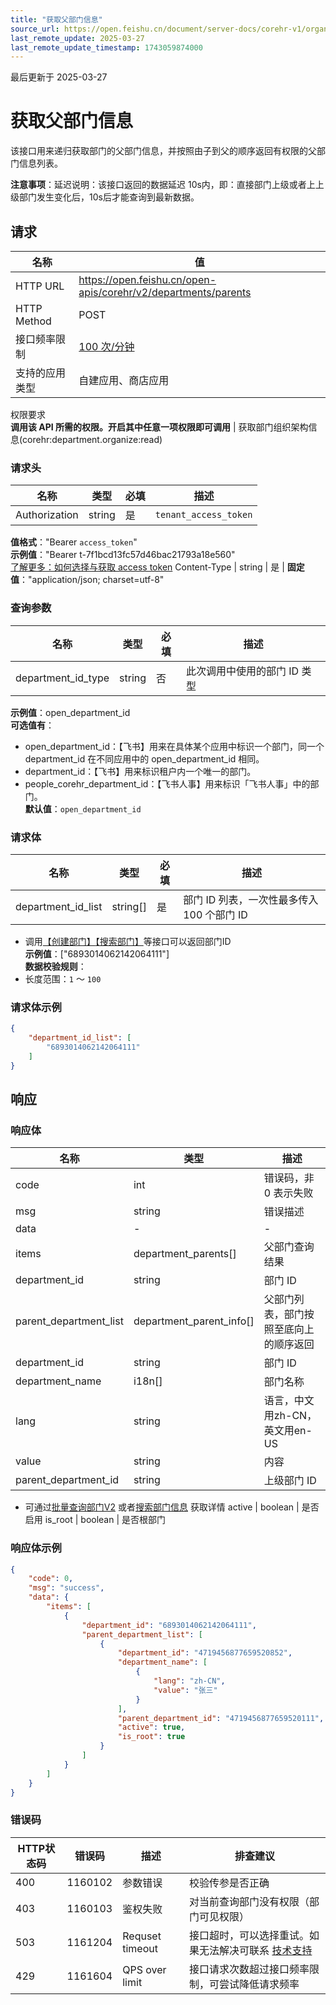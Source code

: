 ```yaml
---
title: "获取父部门信息"
source_url: https://open.feishu.cn/document/server-docs/corehr-v1/organization-management/department/parents
last_remote_update: 2025-03-27
last_remote_update_timestamp: 1743059874000
---
```

最后更新于 2025-03-27

# 获取父部门信息

该接口用来递归获取部门的父部门信息，并按照由子到父的顺序返回有权限的父部门信息列表。

**注意事项**：延迟说明：该接口返回的数据延迟 10s内，即：直接部门上级或者上上级部门发生变化后，10s后才能查询到最新数据。

## 请求
名称 | 值
---|---
HTTP URL | https://open.feishu.cn/open-apis/corehr/v2/departments/parents
HTTP Method | POST
接口频率限制 | [100 次/分钟](https://open.feishu.cn/document/ukTMukTMukTM/uUzN04SN3QjL1cDN)
支持的应用类型 | 自建应用、商店应用
权限要求  
            **调用该 API 所需的权限。开启其中任意一项权限即可调用** | 获取部门组织架构信息(corehr:department.organize:read)

### 请求头

名称 | 类型 | 必填 | 描述
--- | --- | --- | ---
Authorization | string | 是 | `tenant_access_token`  
**值格式**："Bearer `access_token`"  
**示例值**："Bearer t-7f1bcd13fc57d46bac21793a18e560"  
[了解更多：如何选择与获取 access token](https://open.feishu.cn/document/uAjLw4CM/ugTN1YjL4UTN24CO1UjN/trouble-shooting/how-to-choose-which-type-of-token-to-use)
Content-Type | string | 是 | **固定值**："application/json; charset=utf-8"

### 查询参数

名称 | 类型 | 必填 | 描述
--- | --- | --- | ---
department_id_type | string | 否 | 此次调用中使用的部门 ID 类型  
**示例值**：open_department_id  
**可选值有**：  
- open_department_id：【飞书】用来在具体某个应用中标识一个部门，同一个department_id 在不同应用中的 open_department_id 相同。  
- department_id：【飞书】用来标识租户内一个唯一的部门。  
- people_corehr_department_id：【飞书人事】用来标识「飞书人事」中的部门。  
**默认值**：`open_department_id`

### 请求体

名称 | 类型 | 必填 | 描述
--- | --- | --- | ---
department_id_list | string\[\] | 是 | 部门 ID 列表，一次性最多传入 100 个部门 ID  
- 调用[【创建部门】](https://open.feishu.cn/document/uAjLw4CM/ukTMukTMukTM/reference/corehr-v1/department/create)[【搜索部门】](https://open.feishu.cn/document/uAjLw4CM/ukTMukTMukTM/corehr-v2/department/search)等接口可以返回部门ID  
**示例值**：["6893014062142064111"]  
**数据校验规则**：  
- 长度范围：`1` ～ `100`

### 请求体示例
```json
{
    "department_id_list": [
        "6893014062142064111"
    ]
}
```

## 响应

### 响应体

名称 | 类型 | 描述
--- | --- | ---
code | int | 错误码，非 0 表示失败
msg | string | 错误描述
data | \- | \-
items | department_parents\[\] | 父部门查询结果
department_id | string | 部门 ID
parent_department_list | department_parent_info\[\] | 父部门列表，部门按照至底向上的顺序返回
department_id | string | 部门 ID
department_name | i18n\[\] | 部门名称
lang | string | 语言，中文用zh-CN，英文用en-US
value | string | 内容
parent_department_id | string | 上级部门 ID  
- 可通过[批量查询部门V2](https://open.feishu.cn/document/uAjLw4CM/ukTMukTMukTM/corehr-v2/department/batch_get) 或者[搜索部门信息](https://open.feishu.cn/document/uAjLw4CM/ukTMukTMukTM/corehr-v2/department/search) 获取详情
active | boolean | 是否启用
is_root | boolean | 是否根部门

### 响应体示例
```json
{
    "code": 0,
    "msg": "success",
    "data": {
        "items": [
            {
                "department_id": "6893014062142064111",
                "parent_department_list": [
                    {
                        "department_id": "4719456877659520852",
                        "department_name": [
                            {
                                "lang": "zh-CN",
                                "value": "张三"
                            }
                        ],
                        "parent_department_id": "4719456877659520111",
                        "active": true,
                        "is_root": true
                    }
                ]
            }
        ]
    }
}
```

### 错误码

HTTP状态码 | 错误码 | 描述 | 排查建议
--- | --- | --- | ---
400 | 1160102 | 参数错误 | 校验传参是否正确
403 | 1160103 | 鉴权失败 | 对当前查询部门没有权限（部门可见权限）
503 | 1161204 | Requset timeout | 接口超时，可以选择重试。如果无法解决可联系 [技术支持](https://applink.feishu.cn/TLJpeNdW)
429 | 1161604 | QPS over limit | 接口请求次数超过接口频率限制，可尝试降低请求频率
